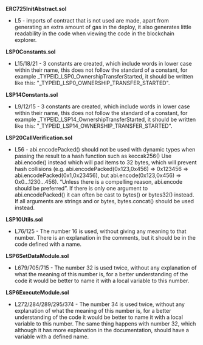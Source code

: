 **ERC725InitAbstract.sol**
- L5 - imports of contract that is not used are made, apart from generating an extra amount of gas in the deploy, it also generates little readability in the code when viewing the code in the blockchain explorer.


**LSP0Constants.sol**
- L15/18/21 - 3 constants are created, which include words in lower case within their name, this does not follow the standard of a constant, for example _TYPEID_LSP0_OwnershipTransferStarted, it should be written like this: "_TYPEID_LSP0_OWNERSHIP_TRANSFER_STARTED".


**LSP14Constants.sol**
- L9/12/15 - 3 constants are created, which include words in lower case within their name, this does not follow the standard of a constant, for example _TYPEID_LSP14_OwnershipTransferStarted, it should be written like this: "_TYPEID_LSP14_OWNERSHIP_TRANSFER_STARTED".


**LSP20CallVerification.sol**
- L56 - abi.encodePacked() should not be used with dynamic types when passing the result to a hash function such as keccak256()
Use abi.encode() instead which will pad items to 32 bytes, which will prevent hash collisions (e.g. abi.encodePacked(0x123,0x456) => 0x123456 => abi.encodePacked(0x1,0x23456), but abi.encode(0x123,0x456) => 0x0...1230...456). “Unless there is a compelling reason, abi.encode should be preferred”. If there is only one argument to abi.encodePacked() it can often be cast to bytes() or bytes32() instead.
If all arguments are strings and or bytes, bytes.concat() should be used instead.


**LSP10Utils.sol**
- L76/125 - The number 16 is used, without giving any meaning to that number. There is an explanation in the comments, but it should be in the code defined with a name.


**LSP6SetDataModule.sol**
- L679/705/715 - The number 32 is used twice, without any explanation of what the meaning of this number is, for a better understanding of the code it would be better to name it with a local variable to this number.


**LSP6ExecuteModule.sol**
- L272/284/289/295/374 - The number 34 is used twice, without any explanation of what the meaning of this number is, for a better understanding of the code it would be better to name it with a local variable to this number.
The same thing happens with number 32, which although it has more explanation in the documentation, should have a variable with a defined name.
